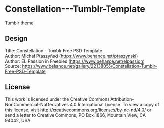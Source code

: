 # Constellation---Tumblr-Template
Tumblr theme 

## Design

Title: Constellation - Tumblr Free PSD Template
<br>
Author: Michał Ptaszyński (https://www.behance.net/ptaszynski)
<br>
Author: EL Passion in Freebies (https://www.behance.net/elpassion)
<br>
Source: https://www.behance.net/gallery/22138055/Constellation-Tumblr-Free-PSD-Template

## License

This work is licensed under the Creative Commons Attribution-NonCommercial-NoDerivatives 4.0 International License. To view a copy of this
license, visit http://creativecommons.org/licenses/by-nc-nd/4.0/ or send a letter to Creative Commons, PO Box 1866, Mountain View, CA
94042, USA.
